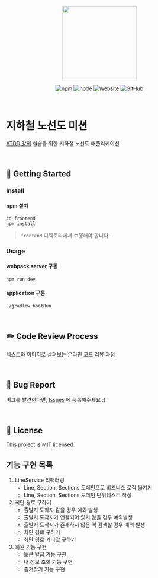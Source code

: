 <p align="center">
    <img width="200px;" src="https://raw.githubusercontent.com/woowacourse/atdd-subway-admin-frontend/master/images/main_logo.png"/>
</p>
<p align="center">
  <img alt="npm" src="https://img.shields.io/badge/npm-%3E%3D%205.5.0-blue">
  <img alt="node" src="https://img.shields.io/badge/node-%3E%3D%209.3.0-blue">
  <a href="https://edu.nextstep.camp/c/R89PYi5H" alt="nextstep atdd">
    <img alt="Website" src="https://img.shields.io/website?url=https%3A%2F%2Fedu.nextstep.camp%2Fc%2FR89PYi5H">
  </a>
  <img alt="GitHub" src="https://img.shields.io/github/license/next-step/atdd-subway-service">
</p>

<br>

# 지하철 노선도 미션
[ATDD 강의](https://edu.nextstep.camp/c/R89PYi5H) 실습을 위한 지하철 노선도 애플리케이션

<br>

## 🚀 Getting Started

### Install
#### npm 설치
```
cd frontend
npm install
```
> `frontend` 디렉토리에서 수행해야 합니다.

### Usage
#### webpack server 구동
```
npm run dev
```
#### application 구동
```
./gradlew bootRun
```
<br>

## ✏️ Code Review Process
[텍스트와 이미지로 살펴보는 온라인 코드 리뷰 과정](https://github.com/next-step/nextstep-docs/tree/master/codereview)

<br>

## 🐞 Bug Report

버그를 발견한다면, [Issues](https://github.com/next-step/atdd-subway-service/issues) 에 등록해주세요 :)

<br>

## 📝 License

This project is [MIT](https://github.com/next-step/atdd-subway-service/blob/master/LICENSE.md) licensed.

## 기능 구현 목록
1. LineService 리팩터링
    - Line, Section, Sections 도메인으로 비즈니스 로직 옮기기
    - Line, Section, Sections 도메인 단위테스트 작성
2. 최단 경로 구하기
   - 출발지 도착지 같을 경우 예외 발생
   - 출발지 도착지가 연결되어 있지 않을 경우 예외발생
   - 출발지 도착지가 존재하지 않은 역 검색할 경우 예외 발생
   - 최단 경로 구하기
   - 최단 경로 거리값 구하기
3. 회원 기능 구현
   - 토큰 발급 기능 구현
   - 내 정보 조회 기능 구현
   - 즐겨찾기 기능 구현